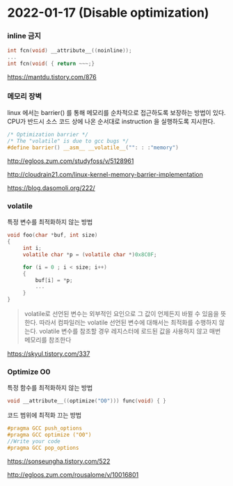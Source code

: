 # 2022-01-17 (Disable optimization)

### inline 금지

```c
int fcn(void) __attribute__((noinline));
...
int fcn(void( { return ~~~;} 
```

https://mantdu.tistory.com/876



### 메모리 장벽

linux 에서는 barrier() 를 통해 메모리를 순차적으로 접근하도록 보장하는 방법이 있다. CPU가 반드시 소스 코드 상에 나온 순서대로 instruction 을 실행하도록 지시한다.

```c
/* Optimization barrier */
/* The "volatile" is due to gcc bugs */
#define barrier() __asm__ __volatile__("": : :"memory")
```



http://egloos.zum.com/studyfoss/v/5128961

http://cloudrain21.com/linux-kernel-memory-barrier-implementation

https://blog.dasomoli.org/222/



### volatile

특정 변수를 최적화하지 않는 방법

```c
void foo(char *buf, int size)
{
     int i;
     volatile char *p = (volatile char *)0x8C0F;

     for (i = 0 ; i < size; i++)
     {
         buf[i] = *p;
         ...
     }
}
```

> volatile로 선언된 변수는 외부적인 요인으로 그 값이 언제든지 바뀔 수 있음을 뜻한다. 따라서 컴파일러는 volatile 선언된 변수에 대해서는 최적화를 수행하지 않는다. volatile 변수를 참조할 경우 레지스터에 로드된 값을 사용하지 않고 매번 메모리를 참조한다

https://skyul.tistory.com/337



### Optimize O0

특정 함수를 최적화하지 않는 방법

```c
void __attribute__((optimize("O0"))) func(void) { }
```

코드 범위에 최적화 끄는 방법

```c
#pragma GCC push_options
#pragma GCC optimize ("O0")
//Write your code
#pragma GCC pop_options
```



https://sonseungha.tistory.com/522

http://egloos.zum.com/rousalome/v/10016801